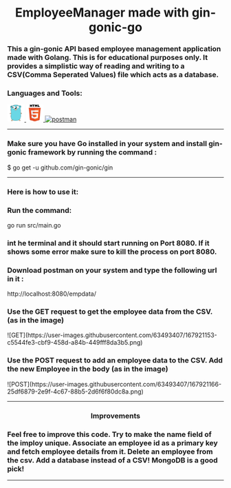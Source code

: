 <h1 align="center">EmployeeManager made with gin-gonic-go</h1>

<h3>This a gin-gonic API based employee management application made with Golang. This is for educational purposes only. It provides a simplistic way of reading and writing to a CSV(Comma Seperated Values) file which acts as a database.</h3>


<h3 align="left">Languages and Tools:</h3>
<a href="https://golang.org" target="_blank" rel="noreferrer"> <img src="https://raw.githubusercontent.com/devicons/devicon/master/icons/go/go-original.svg" alt="go" width="40" height="40"/> </a> <a href="https://www.w3.org/html/" target="_blank" rel="noreferrer"> <img src="https://raw.githubusercontent.com/devicons/devicon/master/icons/html5/html5-original-wordmark.svg" alt="html5" width="40" height="40"/> </a> <a href="https://postman.com" target="_blank" rel="noreferrer"> <img src="https://www.vectorlogo.zone/logos/getpostman/getpostman-icon.svg" alt="postman" width="40" height="40"/> </a>


--------------------------------------------------------------------------------------------------------------------------------------------------------------------
<h3>Make sure you have Go installed in your system and install gin-gonic framework by running the command : </h3>
$ go get -u github.com/gin-gonic/gin

--------------------------------------------------------------------------------------------------------------------------------------------------------------------
<h3>Here is how to use it:</h3>
<h3> Run the command: </h3> go run src/main.go <h3> int he terminal and it should start running on Port 8080. If it shows some error make sure to kill the process on port 8080.</h3>

<h3>Download postman on your system and type the following url in it :</h3> http://localhost:8080/empdata/ 
<h3>Use the GET request to get the employee data from the CSV. (as in the image) </h3>
![GET](https://user-images.githubusercontent.com/63493407/167921153-c5544fe3-cbf9-458d-a84b-449fff8da3b5.png)
<h3>Use the POST request to add an employee data to the CSV. Add the new Employee in the body (as in the image) </h3>
![POST](https://user-images.githubusercontent.com/63493407/167921166-25df6879-2e9f-4c67-88b5-2d6f6f80dc8a.png)


--------------------------------------------------------------------------------------------------------------------------------------------------------------------

<h3 align="center"> Improvements </h3>
<h3> Feel free to improve this code. Try to make the name field of the imploy unique. Associate an employee id as a primary key and fetch employee details from it. Delete an employee from the csv. Add a database instead of a CSV! MongoDB is a good pick! </h3>


--------------------------------------------------------------------------------------------------------------------------------------------------------------------
